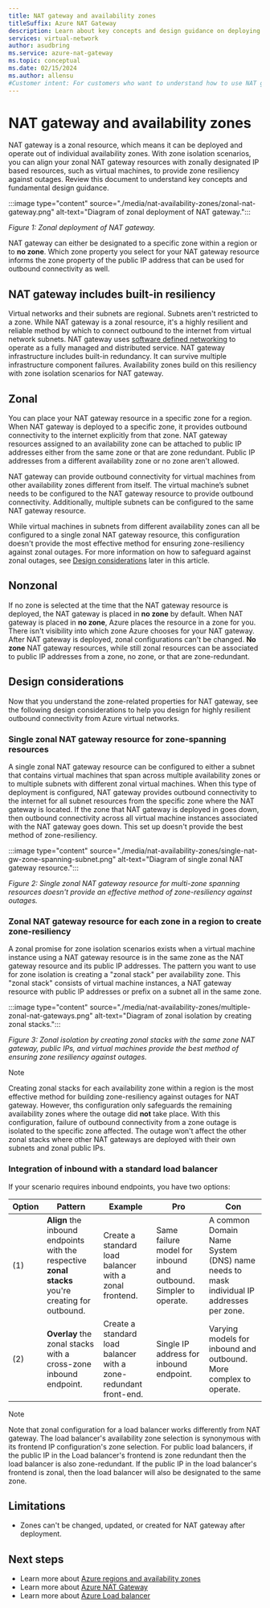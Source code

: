 ```yaml
---
title: NAT gateway and availability zones
titleSuffix: Azure NAT Gateway
description: Learn about key concepts and design guidance on deploying Azure NAT Gateway with availability zones.
services: virtual-network
author: asudbring
ms.service: azure-nat-gateway
ms.topic: conceptual
ms.date: 02/15/2024
ms.author: allensu
#Customer intent: For customers who want to understand how to use NAT gateway with availability zones.
---
```


# NAT gateway and availability zones

NAT gateway is a zonal resource, which means it can be deployed and operate out of individual availability zones. With zone isolation scenarios, you can align your zonal NAT gateway resources with zonally designated IP based resources, such as virtual machines, to provide zone resiliency against outages. Review this document to understand key concepts and fundamental design guidance. 

:::image type="content" source="./media/nat-availability-zones/zonal-nat-gateway.png" alt-text="Diagram of zonal deployment of NAT gateway.":::

*Figure 1: Zonal deployment of NAT gateway.*

NAT gateway can either be designated to a specific zone within a region or to **no zone**. Which zone property you select for your NAT gateway resource informs the zone property of the public IP address that can be used for outbound connectivity as well. 

## NAT gateway includes built-in resiliency

Virtual networks and their subnets are regional. Subnets aren't restricted to a zone. While NAT gateway is a zonal resource, it's a highly resilient and reliable method by which to connect outbound to the internet from virtual network subnets. NAT gateway uses [software defined networking](/azure-stack/hci/concepts/software-defined-networking) to operate as a fully managed and distributed service. NAT gateway infrastructure includes built-in redundancy. It can survive multiple infrastructure component failures. Availability zones build on this resiliency with zone isolation scenarios for NAT gateway. 

## Zonal

You can place your NAT gateway resource in a specific zone for a region. When NAT gateway is deployed to a specific zone, it provides outbound connectivity to the internet explicitly from that zone. NAT gateway resources assigned to an availability zone can be attached to public IP addresses either from the same zone or that are zone redundant. Public IP addresses from a different availability zone or no zone aren't allowed.

NAT gateway can provide outbound connectivity for virtual machines from other availability zones different from itself. The virtual machine’s subnet needs to be configured to the NAT gateway resource to provide outbound connectivity. Additionally, multiple subnets can be configured to the same NAT gateway resource. 

While virtual machines in subnets from different availability zones can all be configured to a single zonal NAT gateway resource, this configuration doesn't provide the most effective method for ensuring zone-resiliency against zonal outages. For more information on how to safeguard against zonal outages, see [Design considerations](#design-considerations) later in this article.

## Nonzonal

If no zone is selected at the time that the NAT gateway resource is deployed, the NAT gateway is placed in **no zone** by default. When NAT gateway is placed in **no zone**, Azure places the resource in a zone for you. There isn't visibility into which zone Azure chooses for your NAT gateway. After NAT gateway is deployed, zonal configurations can't be changed. **No zone** NAT gateway resources, while still zonal resources can be associated to public IP addresses from a zone, no zone, or that are zone-redundant. 

## Design considerations

Now that you understand the zone-related properties for NAT gateway, see the following design considerations to help you design for highly resilient outbound connectivity from Azure virtual networks.  

### Single zonal NAT gateway resource for zone-spanning resources 

A single zonal NAT gateway resource can be configured to either a subnet that contains virtual machines that span across multiple availability zones or to multiple subnets with different zonal virtual machines. When this type of deployment is configured, NAT gateway provides outbound connectivity to the internet for all subnet resources from the specific zone where the NAT gateway is located. If the zone that NAT gateway is deployed in goes down, then outbound connectivity across all virtual machine instances associated with the NAT gateway goes down. This set up doesn't provide the best method of zone-resiliency.

:::image type="content" source="./media/nat-availability-zones/single-nat-gw-zone-spanning-subnet.png" alt-text="Diagram of single zonal NAT gateway resource.":::

*Figure 2: Single zonal NAT gateway resource for multi-zone spanning resources doesn't provide an effective method of zone-resiliency against outages.*

### Zonal NAT gateway resource for each zone in a region to create zone-resiliency 

A zonal promise for zone isolation scenarios exists when a virtual machine instance using a NAT gateway resource is in the same zone as the NAT gateway resource and its public IP addresses. The pattern you want to use for zone isolation is creating a "zonal stack" per availability zone. This "zonal stack" consists of virtual machine instances, a NAT gateway resource with public IP addresses or prefix on a subnet all in the same zone.

:::image type="content" source="./media/nat-availability-zones/multiple-zonal-nat-gateways.png" alt-text="Diagram of zonal isolation by creating zonal stacks.":::

*Figure 3: Zonal isolation by creating zonal stacks with the same zone NAT gateway, public IPs, and virtual machines provide the best method of ensuring zone resiliency against outages.*

> [!NOTE]
> Creating zonal stacks for each availability zone within a region is the most effective method for building zone-resiliency against outages for NAT gateway. However, ths configuration only safeguards the remaining availability zones where the outage did **not** take place. With this configuration, failure of outbound connectivity from a zone outage is isolated to the specific zone affected. The outage won't affect the other zonal stacks where other NAT gateways are deployed with their own subnets and zonal public IPs. 

### Integration of inbound with a standard load balancer  

If your scenario requires inbound endpoints, you have two options:

| Option | Pattern | Example | Pro | Con |
|---|---|---|---|---|
| (1) | **Align** the inbound endpoints with the respective **zonal stacks** you're creating for outbound. | Create a standard load balancer with a zonal frontend. | Same failure model for inbound and outbound. Simpler to operate. | A common Domain Name System (DNS) name needs to mask individual IP addresses per zone. |
| (2) | **Overlay** the zonal stacks with a cross-zone inbound endpoint. | Create a standard load balancer with a zone-redundant front-end. | Single IP address for inbound endpoint. | Varying models for inbound and outbound. More complex to operate. |

> [!NOTE]
> Note that zonal configuration for a load balancer works differently from NAT gateway. The load balancer's availability zone selection is synonymous with its frontend IP configuration's zone selection. For public load balancers, if the public IP in the Load balancer's frontend is zone redundant then the load balancer is also zone-redundant. If the public IP in the load balancer's frontend is zonal, then the load balancer will also be designated to the same zone.

## Limitations

* Zones can't be changed, updated, or created for NAT gateway after deployment.

## Next steps

* Learn more about [Azure regions and availability zones](../availability-zones/az-overview.md)
* Learn more about [Azure NAT Gateway](./nat-overview.md)
* Learn more about [Azure Load balancer](../load-balancer/load-balancer-overview.md)
